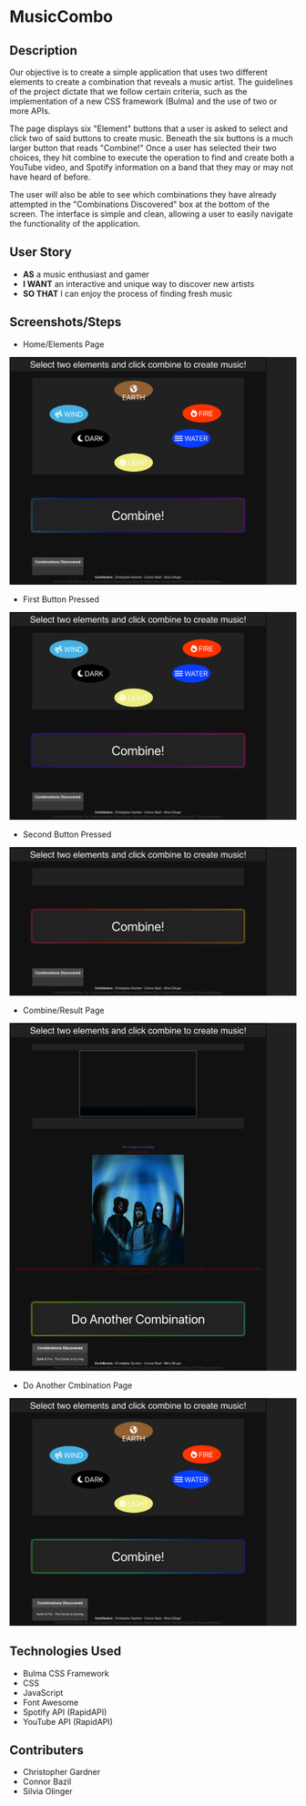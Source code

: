 # MusicCombo

## Description

Our objective is to create a simple application that uses two different elements to create a combination that reveals a music artist. The guidelines of the project dictate that we follow certain criteria, such as the implementation of a new CSS framework (Bulma) and the use of two or more APIs. 

The page displays six "Element" buttons that a user is asked to select and click two of said buttons to create music. Beneath the six buttons is a much larger button that reads "Combine!" Once a user has selected their two choices, they hit combine to execute the operation to find and create both a YouTube video, and Spotify information on a band that they may or may not have heard of before. 

The user will also be able to see which combinations they have already attempted in the "Combinations Discovered" box at the bottom of the screen. The interface is simple and clean, allowing a user to easily navigate the functionality of the application. 

## User Story

* **AS** a music enthusiast and gamer
* **I WANT** an interactive and unique way to discover new artists
* **SO THAT** I can enjoy the process of finding fresh music

## Screenshots/Steps

* Home/Elements Page

![Homepage](./assets/images/musiccombohomepage.html.png)

* First Button Pressed

![ClickEarth](./assets/images/clickearth.html.png)

* Second Button Pressed

![ClickFire](./assets/images/clickfire.html.png)

* Combine/Result Page

![Combine](./assets/images/combinecometiscoming.html.png)

* Do Another Cmbination Page

![Combine](./assets/images/doanothercombination.html.png)

## Technologies Used

* Bulma CSS Framework
* CSS
* JavaScript
* Font Awesome
* Spotify API (RapidAPI)
* YouTube API (RapidAPI)


## Contributers
* Christopher Gardner
* Connor Bazil
* Silvia Olinger
